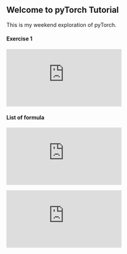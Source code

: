 ## Welcome to pyTorch Tutorial
This is my weekend exploration of pyTorch.

#### Exercise 1
![First equation](http://latex.codecogs.com/gif.latex?loss%28w%29%3D%5Cfrac%7B1%7D%7BN%7D%5Csum_%7Bn%3D1%7D%5E%7BN%7D%28%20%5Chat%7By%7D_%7Bn%7D%20-%20y_%7Bn%7D%20%29%5E%7B2%7D)

<!---
loss(w)=\frac{1}{N}\sum_{n=1}^{N}( \hat{y}_{n} - y_{n} ))
-->

#### List of formula 

![Loss](http://latex.codecogs.com/gif.latex?loss%3D%28%20%5Chat%7By%7D%20-%20y%20%29%5E%7B2%7D%3D%28x%20*%20w%20-%20y%29%5E%7B2%7D%29)

<!--- loss=( \hat{y} - y )^{2}=(x * w - y)^{2})  -->
<!---  -->

![Yhat](http://latex.codecogs.com/gif.latex?%5Chat%7By%7D%3D%28x%20*%20w%29)

<!---  \hat{y}=(x * w) -->

